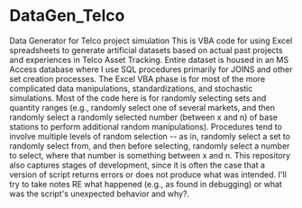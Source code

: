 # DataGen_Telco
Data Generator for Telco project simulation
This is VBA code for using Excel spreadsheets to generate artificial datasets based on actual past projects and experiences in Telco Asset Tracking. Entire dataset is housed in an MS Access database where I use SQL procedures primarily for JOINS and other set creation processes. The Excel VBA phase is for most of the more complicated data manipulations, standardizations, and stochastic simulations. Most of the code here is for randomly selecting sets and quantity ranges (e.g., randomly select one of several markets, and then randomly select a randomly selected number (between x and n) of base stations to perform additional random manipulations). Procedures tend to involve multiple levels of random selection -- as in, randomly select a set to randomly select from, and then before selecting, randomly select a number to select, where that number is something between x and n. 
This repository also captures stages of development, since it is often the case that a version of script returns errors or does not produce what was intended. I'll try to take notes RE what happened (e.g., as found in debugging) or what was the script's unexpected behavior and why?.
